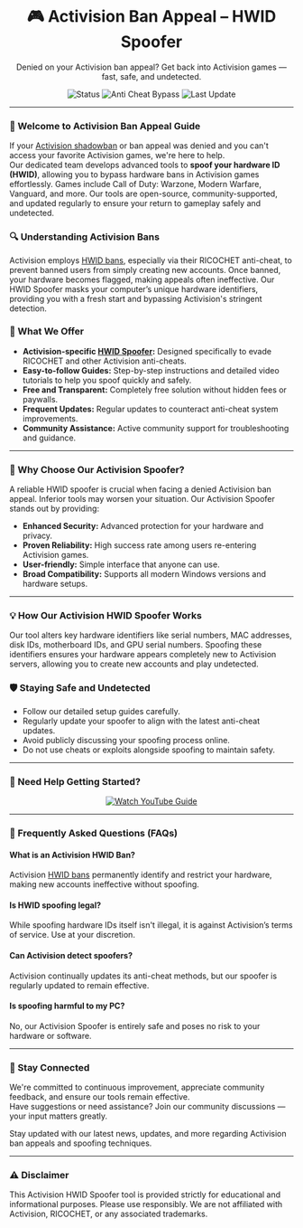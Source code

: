 <h1 align="center">🎮 Activision Ban Appeal – HWID Spoofer</h1>
<p align="center">Denied on your Activision ban appeal? Get back into Activision games — fast, safe, and undetected.</p>

<p align="center">
  <img src="https://img.shields.io/badge/Status-Active-brightgreen?style=flat-square" alt="Status">
  <img src="https://img.shields.io/badge/Anti%20Cheat-RICOCHET%20|%20Vanguard%20|%20BattlEye-blue?style=flat-square" alt="Anti Cheat Bypass">
  <img src="https://img.shields.io/badge/Last%20Update-March%202024-orange?style=flat-square" alt="Last Update">
</p>

<hr />

<h3>👋 Welcome to Activision Ban Appeal Guide</h3>
<p>If your <a href="https://github.com/Call-of-Duty-Shadowban-COD-Activision" target="_blank">Activision shadowban</a> or ban appeal was denied and you can't access your favorite Activision games, we're here to help.<br>
Our dedicated team develops advanced tools to <strong>spoof your hardware ID (HWID)</strong>, allowing you to bypass hardware bans in Activision games effortlessly. Games include Call of Duty: Warzone, Modern Warfare, Vanguard, and more. Our tools are open-source, community-supported, and updated regularly to ensure your return to gameplay safely and undetected.</p>

<h3>🔍 Understanding Activision Bans</h3>
<p>Activision employs <a href="https://github.com/How-to-bypass-HWID-Hardware-ban" target="_blank">HWID bans</a>, especially via their RICOCHET anti-cheat, to prevent banned users from simply creating new accounts. Once banned, your hardware becomes flagged, making appeals often ineffective. Our HWID Spoofer masks your computer’s unique hardware identifiers, providing you with a fresh start and bypassing Activision's stringent detection.</p>

<h3>🔧 What We Offer</h3>
<ul>
  <li><strong>Activision-specific <a href="https://sourceforge.net/projects/hwid-spoofer-free/" target="_blank">HWID Spoofer</a>:</strong> Designed specifically to evade RICOCHET and other Activision anti-cheats.</li>
  <li><strong>Easy-to-follow Guides:</strong> Step-by-step instructions and detailed video tutorials to help you spoof quickly and safely.</li>
  <li><strong>Free and Transparent:</strong> Completely free solution without hidden fees or paywalls.</li>
  <li><strong>Frequent Updates:</strong> Regular updates to counteract anti-cheat system improvements.</li>
  <li><strong>Community Assistance:</strong> Active community support for troubleshooting and guidance.</li>
</ul>

<hr />

<h3>🚩 Why Choose Our Activision Spoofer?</h3>
<p>A reliable HWID spoofer is crucial when facing a denied Activision ban appeal. Inferior tools may worsen your situation. Our Activision Spoofer stands out by providing:</p>
<ul>
  <li><strong>Enhanced Security:</strong> Advanced protection for your hardware and privacy.</li>
  <li><strong>Proven Reliability:</strong> High success rate among users re-entering Activision games.</li>
  <li><strong>User-friendly:</strong> Simple interface that anyone can use.</li>
  <li><strong>Broad Compatibility:</strong> Supports all modern Windows versions and hardware setups.</li>
</ul>

<hr />

<h3>💡 How Our Activision HWID Spoofer Works</h3>
<p>Our tool alters key hardware identifiers like serial numbers, MAC addresses, disk IDs, motherboard IDs, and GPU serial numbers. Spoofing these identifiers ensures your hardware appears completely new to Activision servers, allowing you to create new accounts and play undetected.</p>

<h3>🛡️ Staying Safe and Undetected</h3>
<ul>
  <li>Follow our detailed setup guides carefully.</li>
  <li>Regularly update your spoofer to align with the latest anti-cheat updates.</li>
  <li>Avoid publicly discussing your spoofing process online.</li>
  <li>Do not use cheats or exploits alongside spoofing to maintain safety.</li>
</ul>

<hr />


<h3>🎥 Need Help Getting Started?</h3>
<p align="center">
  <a href="https://www.youtube.com/watch?v=b8XyEwxpccE" target="_blank">
    <img src="https://img.shields.io/badge/Watch%20YouTube%20Guide-Click%20Here-red?style=for-the-badge&logo=youtube" alt="Watch YouTube Guide">
  </a>
</p>

<hr />

<h3>📌 Frequently Asked Questions (FAQs)</h3>

<h4>What is an Activision HWID Ban?</h4>
<p>Activision <a href="https://github.com/HWID-Ban" target="_blank">HWID bans</a> permanently identify and restrict your hardware, making new accounts ineffective without spoofing.</p>

<h4>Is HWID spoofing legal?</h4>
<p>While spoofing hardware IDs itself isn't illegal, it is against Activision’s terms of service. Use at your discretion.</p>

<h4>Can Activision detect spoofers?</h4>
<p>Activision continually updates its anti-cheat methods, but our spoofer is regularly updated to remain effective.</p>

<h4>Is spoofing harmful to my PC?</h4>
<p>No, our Activision Spoofer is entirely safe and poses no risk to your hardware or software.</p>

<hr />

<h3>💬 Stay Connected</h3>
<p>We're committed to continuous improvement, appreciate community feedback, and ensure our tools remain effective.<br>
Have suggestions or need assistance? Join our community discussions — your input matters greatly.</p>

<p>Stay updated with our latest news, updates, and more regarding Activision ban appeals and spoofing techniques.</p>

<hr />

<h3>⚠️ Disclaimer</h3>
<p>This Activision HWID Spoofer tool is provided strictly for educational and informational purposes. Please use responsibly. We are not affiliated with Activision, RICOCHET, or any associated trademarks.</p>
